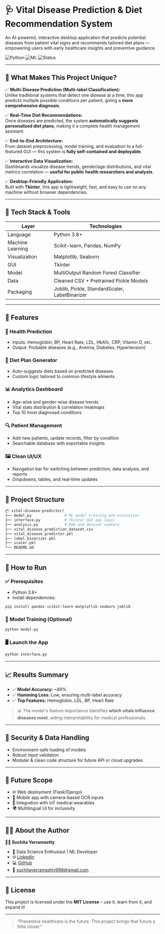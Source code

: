 
# 🩺 Vital Disease Prediction & Diet Recommendation System

An AI-powered, interactive desktop application that predicts potential diseases from patient vital signs and recommends tailored diet plans — empowering users with early healthcare insights and preventive guidance.

![Python](https://img.shields.io/badge/Python-3.8%2B-blue.svg) ![ML](https://img.shields.io/badge/MachineLearning-RandomForest-orange.svg) ![Status](https://img.shields.io/badge/Status-Completed-brightgreen.svg)

---

## 🌟 What Makes This Project Unique?

✅ **Multi-Disease Prediction (Multi-label Classification):**  
Unlike traditional systems that detect one disease at a time, this app predicts multiple possible conditions per patient, giving a **more comprehensive diagnosis**.

✅ **Real-Time Diet Recommendations:**  
Once diseases are predicted, the system **automatically suggests personalized diet plans**, making it a complete health management assistant.

✅ **End-to-End Architecture:**  
From dataset preprocessing, model training, and evaluation to a full-featured GUI — this system is **fully self-contained and deployable**.

✅ **Interactive Data Visualization:**  
Dashboards visualize disease trends, gender/age distributions, and vital metrics correlation — **useful for public health researchers and analysts**.

✅ **Desktop-Friendly Application:**  
Built with **Tkinter**, this app is lightweight, fast, and easy to use on any machine without browser dependencies.

---

## 🧠 Tech Stack & Tools

| Layer       | Technologies                                 |
|-------------|----------------------------------------------|
| Language    | Python 3.8+                                  |
| Machine Learning | Scikit-learn, Pandas, NumPy                  |
| Visualization | Matplotlib, Seaborn                           |
| GUI         | Tkinter                                       |
| Model       | MultiOutput Random Forest Classifier         |
| Data        | Cleaned CSV + Pretrained Pickle Models       |
| Packaging   | Joblib, Pickle, StandardScaler, LabelBinarizer |

---

## 🧪 Features

### 📍 Health Prediction
- Inputs: Hemoglobin, BP, Heart Rate, LDL, HbA1c, CRP, Vitamin D, etc.
- Output: Probable diseases (e.g., Anemia, Diabetes, Hypertension)

### 🥗 Diet Plan Generator
- Auto-suggests diets based on predicted diseases  
- Custom logic tailored to common lifestyle ailments

### 📊 Analytics Dashboard
- Age-wise and gender-wise disease trends  
- Vital stats distribution & correlation heatmaps  
- Top 10 most diagnosed conditions

### 🔍 Patient Management
- Add new patients, update records, filter by condition  
- Searchable database with exportable insights

### 🖼️ Clean UI/UX
- Navigation bar for switching between prediction, data analysis, and reports  
- Dropdowns, tables, and real-time updates

---

## 📁 Project Structure

```bash
📦 vital-disease-predictor/
├── model.py               # ML model training and evaluation
├── interface.py           # Tkinter GUI app logic
├── analysis.py            # EDA and dataset summary
├── vital_disease_prediction_dataset.csv
├── vital_disease_predictor.pkl
├── label_binarizer.pkl
├── scaler.pkl
└── README.md
```

---

## 🚀 How to Run

### ✅ Prerequisites
- Python 3.8+
- Install dependencies:
```bash
pip install pandas scikit-learn matplotlib seaborn joblib
```

### 🧠 Model Training (Optional)
```bash
python model.py
```

### 🖥 Launch the App
```bash
python interface.py
```

---

## 📈 Results Summary

- ✅ **Model Accuracy:** ~89%  
- ✅ **Hamming Loss:** Low, ensuring multi-label accuracy  
- ✅ **Top Features:** Hemoglobin, LDL, BP, Heart Rate  

> 📊 The model's feature importance identifies **which vitals influence diseases most**, aiding interpretability for medical professionals.

---

## 🔐 Security & Data Handling
- Environment-safe loading of models  
- Robust input validation  
- Modular & clean code structure for future API or cloud upgrades  

---

## 🔮 Future Scope

- 🌐 Web deployment (Flask/Django)  
- 📱 Mobile app with camera-based OCR inputs  
- 🤖 Integration with IoT medical wearables  
- 🌍 Multilingual UI for inclusivity  

---

## 🙋‍♀️ About the Author

**👩🏻 Suchita Yerramsetty**  
- 🔭 Data Science Enthusiast | ML Developer  
- 🌐 [LinkedIn](https://www.linkedin.com/in/yerramsetty-sai-venkata-suchita-suchi1234/)  
- 💻 [GitHub](https://github.com/yerramsettysuchita)  
- 📧 suchitayerramsetty999@gmail.com

---

## 📄 License

This project is licensed under the **MIT License** – use it, learn from it, and expand it!

---

> “Preventive healthcare is the future. This project brings that future a little closer.”
